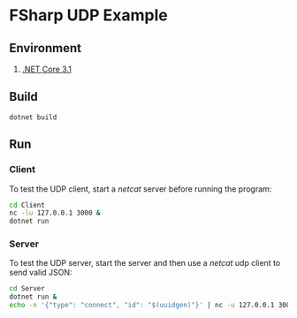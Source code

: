 # FSharp UDP Example

## Environment

1. [.NET Core 3.1](https://dotnet.microsoft.com/download/dotnet-core/3.1)

## Build

```
dotnet build
```

## Run

### Client

To test the UDP client, start a _netcat_ server before running the program:

```sh
cd Client
nc -lu 127.0.0.1 3000 &
dotnet run
```

### Server

To test the UDP server, start the server and then use a _netcat_ udp client to send valid JSON:

```sh
cd Server
dotnet run &
echo -n '{"type": "connect", "id": "$(uuidgen)"}' | nc -u 127.0.0.1 3001
```
